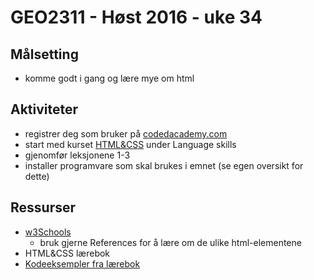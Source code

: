 # GEO2311 - Høst 2016 - uke 34


## Målsetting

- komme godt i gang og lære mye om html


## Aktiviteter

- registrer deg som bruker på [codedacademy.com](http://codeacademy.com)
- start med kurset [HTML&CSS](https://www.codecademy.com/learn/web) under Language skills
- gjenomfør leksjonene 1-3
- installer programvare som skal brukes i emnet (se egen oversikt for dette)


## Ressurser

- [w3Schools](http://www.w3schools.com/)
  - bruk gjerne References for å lære om de ulike html-elementene
- HTML&CSS lærebok
- [Kodeeksempler fra lærebok](http://www.htmlandcssbook.com/code-samples/)
